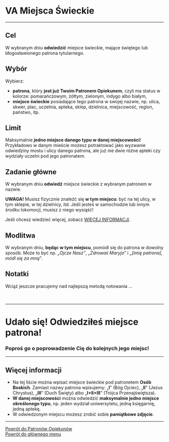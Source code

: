 # <span class="status status-list"><span class="status status-list">VA</span> Miejsca Świeckie</span>
---
## Cel
W <span class="selected-day-info">wybranym dniu</span> **odwiedzić** miejsce świeckie, mające świętego lub błogosławionego patrona tytularnego.
## Wybór
Wybierz:
- **patrona**, który **jest już Twoim Patronem Opiekunem**, czyli ma status w kolorze: <span class="status status-orange">pomarańczowym</span>, <span class="status status-yellow">żółtym</span>, <span class="status status-green">zielonym</span>, <span class="status status-indigo">indygo</span> albo <span class="status status-white">białym</span>,
- **miejsce świeckie** posiadające tego patrona w swojej nazwie, np. ulica, skwer, plac, uczelnia, apteka, sklep, dzielnica, miejscowość, region, państwo, itp.
## Limit
Maksymalnie **jedno miejsce danego typu w danej miejscowości**! Przykładowo w danym mieście możesz potraktować jako wyzwanie odwiedziny mostu i ulicy danego patrona, ale już nie dwie różne apteki czy wydziały uczelni pod jego patronatem.
## Zadanie główne
W <span class="selected-day-info">wybranym dniu</span> **odwiedź** miejsce świeckie z wybranym patronem w nazwie.

**UWAGA!** Musisz fizycznie znaleźć się **w tym miejscu**: być na tej ulicy, w tym sklepie, w tej dzielnicy, itd. Jeśli jesteś w samochodzie lub innym środku lokomocji, musisz z niego wysiąść!

Jeśli chcesz wiedzieć więcej, zobacz [WIĘCEJ INFORMACJI](#miejsca-swieckie-wiecej-informacji).
## Modlitwa
W <span class="selected-day-info">wybranym dniu</span>, **będąc w tym miejscu**, pomódl się do patrona w dowolny sposób. Może to być np. _„Ojcze Nasz”_, _„Zdrowaś Maryjo”_ i _„[imię patrona], módl się za mną”_.
## Notatki
Wciąż jeszcze pracujemy nad najlepszą metodą notowania ...
<br />
<br />
<br />

---
# Udało się! Odwiedziłeś miejsce patrona!
### Poproś go o poprowadzenie Cię do kolejnych jego miejsc!
---

## <span id="miejsca-swieckie-wiecej-informacji">Więcej informacji</span>
- Na tej liście można wpisać miejsce świeckie pod patronetem **Osób Boskich**. Zamiast nazwy patrona wpisujemy: „**I**” (Bóg Ojciec), „**II**” (Jezus Chrystus), „**III**” (Duch Święty) albo „**I+II+III**” (Trójca Przenajświętsza).
- **W danej miejscowości** można odwiedzić **maksymalnie jedno miejsce określonego typu**, np. jeden wydział uniwersytetu, jedną księgarnię, jedną aptekę.
- W odwiedzonym miejscu możesz zrobić sobie **pamiątkowe zdjęcie**.

---
[Powrót do Patronów Opiekunów](patroni_opiekunowie.md)  
[Powrót do głównego menu](index.md)
